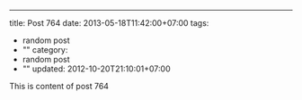 ---
title: Post 764
date: 2013-05-18T11:42:00+07:00
tags:
  - random post
  - ""
category:
  - random post
  - ""
updated: 2012-10-20T21:10:01+07:00

This is content of post 764